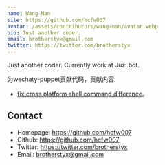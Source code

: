 ```yaml
---
name: Wang-Nan
site: https://github.com/hcfw007
avatar: /assets/contributors/wang-nan/avatar.webp
bio: Just another coder.
email: brotherstyx@gmail.com
twitter: https://twitter.com/brotherstyx
---
```


Just another coder. Currently work at Juzi.bot.

为wechaty-puppet贡献代码，贡献内容:

- [fix cross platform shell command difference](https://github.com/wechaty/wechaty-puppet/pull/151)。
## Contact

- Homepage: <https://github.com/hcfw007>
- Github: <https://github.com/hcfw007>
- Twitter: <https://twitter.com/brotherstyx>
- Email: <brotherstyx@gmail.com>
